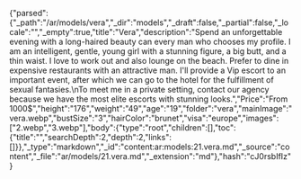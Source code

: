 {"parsed":{"_path":"/ar/models/vera","_dir":"models","_draft":false,"_partial":false,"_locale":"","_empty":true,"title":"Vera","description":"Spend an unforgettable evening with a long-haired beauty can every man who chooses my profile. I am an intelligent, gentle, young girl with a stunning figure, a big butt, and a thin waist. I love to work out and also lounge on the beach. Prefer to dine in expensive restaurants with an attractive man. I'll provide a Vip escort to an important event, after which we can go to the hotel for the fulfillment of sexual fantasies.\nTo meet me in a private setting, contact our agency because we have the most elite escorts with stunning looks.","Price":"From 1000$","height":"176","weight":"49","age":"19","folder":"vera","mainImage":"vera.webp","bustSize":"3","hairColor":"brunet","visa":"europe","images":["2.webp","3.webp"],"body":{"type":"root","children":[],"toc":{"title":"","searchDepth":2,"depth":2,"links":[]}},"_type":"markdown","_id":"content:ar:models:21.vera.md","_source":"content","_file":"ar/models/21.vera.md","_extension":"md"},"hash":"cJ0rsbIfIz"}